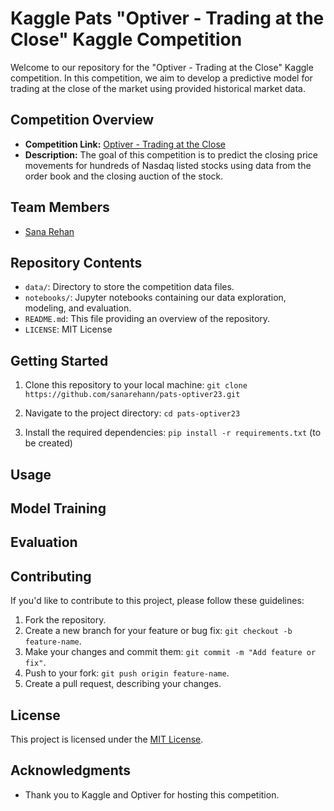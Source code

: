 # Kaggle Pats "Optiver - Trading at the Close" Kaggle Competition

Welcome to our repository for the "Optiver - Trading at the Close" Kaggle competition. In this competition, we aim to develop a predictive model for trading at the close of the market using provided historical market data.

## Competition Overview

- **Competition Link:** [Optiver - Trading at the Close](https://www.kaggle.com/competitions/optiver-trading-at-the-close)
- **Description:** The goal of this competition is to predict the closing price movements for hundreds of Nasdaq listed stocks using data from the order book and the closing auction of the stock.
## Team Members

- [Sana Rehan](https://github.com/sanarehann)

## Repository Contents

- `data/`: Directory to store the competition data files.
- `notebooks/`: Jupyter notebooks containing our data exploration, modeling, and evaluation.
- `README.md`: This file providing an overview of the repository.
- `LICENSE`: MIT License

## Getting Started

1. Clone this repository to your local machine:
`git clone https://github.com/sanarehann/pats-optiver23.git`

2. Navigate to the project directory:
`cd pats-optiver23`

3. Install the required dependencies: 
`pip install -r requirements.txt` (to be created)

## Usage

## Model Training

## Evaluation

## Contributing

If you'd like to contribute to this project, please follow these guidelines:

1. Fork the repository.
2. Create a new branch for your feature or bug fix: `git checkout -b feature-name`.
3. Make your changes and commit them: `git commit -m "Add feature or fix"`.
4. Push to your fork: `git push origin feature-name`.
5. Create a pull request, describing your changes.

## License

This project is licensed under the [MIT License](LICENSE).

## Acknowledgments

- Thank you to Kaggle and Optiver for hosting this competition.
